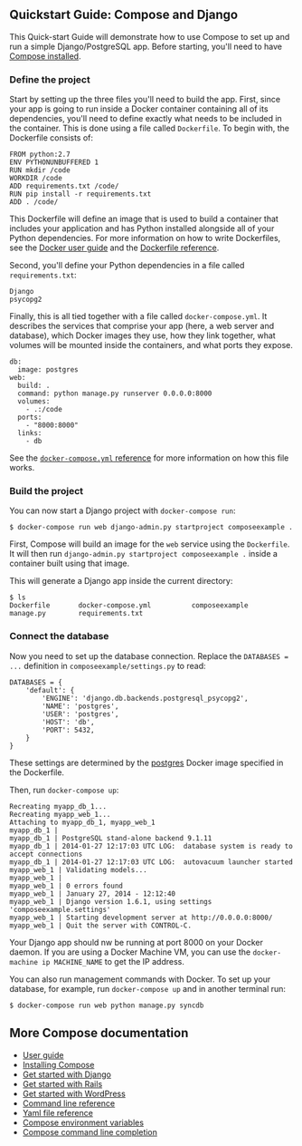 <!--[metadata]>
+++
title = "Quickstart Guide: Compose and Django"
description = "Getting started with Docker Compose and Django"
keywords = ["documentation, docs,  docker, compose, orchestration, containers"]
[menu.main]
parent="smn_workw_compose"
weight=4
+++
<![end-metadata]-->


## Quickstart Guide: Compose and Django


This Quick-start Guide will demonstrate how to use Compose to set up and run a
simple Django/PostgreSQL app. Before starting, you'll need to have
[Compose installed](install.md).

### Define the project

Start by setting up the three files you'll need to build the app. First, since
your app is going to run inside a Docker container containing all of its
dependencies, you'll need to define exactly what needs to be included in the
container. This is done using a file called `Dockerfile`. To begin with, the
Dockerfile consists of:

    FROM python:2.7
    ENV PYTHONUNBUFFERED 1
    RUN mkdir /code
    WORKDIR /code
    ADD requirements.txt /code/
    RUN pip install -r requirements.txt
    ADD . /code/

This Dockerfile will define an image that is used to build a container that
includes your application and has Python installed alongside all of your Python
dependencies. For more information on how to write Dockerfiles, see the
[Docker user guide](https://docs.docker.com/userguide/dockerimages/#building-an-image-from-a-dockerfile) and the [Dockerfile reference](http://docs.docker.com/reference/builder/).

Second, you'll define your Python dependencies in a file called
`requirements.txt`:

    Django
    psycopg2

Finally, this is all tied together with a file called `docker-compose.yml`. It
describes the services that comprise your app (here, a web server and database),
which Docker images they use, how they link together, what volumes will be
mounted inside the containers, and what ports they expose.

    db:
      image: postgres
    web:
      build: .
      command: python manage.py runserver 0.0.0.0:8000
      volumes:
        - .:/code
      ports:
        - "8000:8000"
      links:
        - db

See the [`docker-compose.yml` reference](yml.md) for more information on how
this file works.

### Build the project

You can now start a Django project with `docker-compose run`:

    $ docker-compose run web django-admin.py startproject composeexample .

First, Compose will build an image for the `web` service using the `Dockerfile`.
It will then run `django-admin.py startproject composeexample .` inside a
container built using that image.

This will generate a Django app inside the current directory:

    $ ls
    Dockerfile       docker-compose.yml          composeexample       manage.py        requirements.txt

### Connect the database

Now you need to set up the database connection. Replace the `DATABASES = ...`
definition in `composeexample/settings.py` to read:

    DATABASES = {
        'default': {
            'ENGINE': 'django.db.backends.postgresql_psycopg2',
            'NAME': 'postgres',
            'USER': 'postgres',
            'HOST': 'db',
            'PORT': 5432,
        }
    }

These settings are determined by the
[postgres](https://registry.hub.docker.com/_/postgres/) Docker image specified
in the Dockerfile.

Then, run `docker-compose up`:

    Recreating myapp_db_1...
    Recreating myapp_web_1...
    Attaching to myapp_db_1, myapp_web_1
    myapp_db_1 |
    myapp_db_1 | PostgreSQL stand-alone backend 9.1.11
    myapp_db_1 | 2014-01-27 12:17:03 UTC LOG:  database system is ready to accept connections
    myapp_db_1 | 2014-01-27 12:17:03 UTC LOG:  autovacuum launcher started
    myapp_web_1 | Validating models...
    myapp_web_1 |
    myapp_web_1 | 0 errors found
    myapp_web_1 | January 27, 2014 - 12:12:40
    myapp_web_1 | Django version 1.6.1, using settings 'composeexample.settings'
    myapp_web_1 | Starting development server at http://0.0.0.0:8000/
    myapp_web_1 | Quit the server with CONTROL-C.

Your Django app should nw be running at port 8000 on your Docker daemon. If you are using a Docker Machine VM, you can use the `docker-machine ip MACHINE_NAME` to get the IP address.

You can also run management commands with Docker. To set up your database, for
example, run `docker-compose up` and in another terminal run:

    $ docker-compose run web python manage.py syncdb

## More Compose documentation

- [User guide](/)
- [Installing Compose](install.md)
- [Get started with Django](django.md)
- [Get started with Rails](rails.md)
- [Get started with WordPress](wordpress.md)
- [Command line reference](/reference)
- [Yaml file reference](yml.md)
- [Compose environment variables](env.md)
- [Compose command line completion](completion.md)
